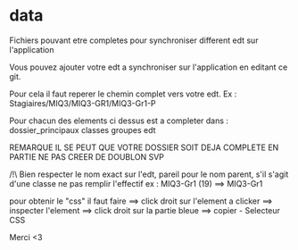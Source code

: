 # data
 
 Fichiers pouvant etre completes pour synchroniser different edt sur l'application

Vous pouvez ajouter votre edt a synchroniser sur l'application en editant ce git.

Pour cela il faut reperer le chemin complet vers votre edt. Ex : Stagiaires/MIQ3/MIQ3-GR1/MIQ3-Gr1-P
                                                                   
Pour chacun des elements ci dessus est a completer dans :   dossier_principaux   classes  groupes   edt
                                                             

REMARQUE IL SE PEUT QUE VOTRE DOSSIER SOIT DEJA COMPLETE EN PARTIE NE PAS CREER DE DOUBLON SVP

/!\ Bien respecter le nom exact sur l'edt, pareil pour le nom parent, s'il s'agit d'une classe ne pas remplir l'effectif ex : MIQ3-Gr1 (19) 
                                                                                                                          ==> MIQ3-Gr1

pour obtenir le "css" il faut faire ==> click droit sur l'element a clicker
                                    ==> inspecter l'element
                                    ==> click droit sur la partie bleue
                                    ==> copier - Selecteur CSS
                                    
Merci <3
